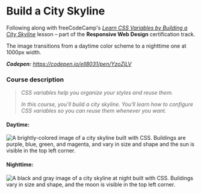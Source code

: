 # Build a City Skyline
Following along with freeCodeCamp's _[Learn CSS Variables by Building a City Skyline](https://www.freecodecamp.org/learn/2022/responsive-web-design/#learn-css-variables-by-building-a-city-skyline)_ lesson – part of the **Responsive Web Design** certification track.

The image transitions from a daytime color scheme to a nighttime one at 1000px width.

_**Codepen:** https://codepen.io/ell8031/pen/YzoZjLV_

### Course description

> _CSS variables help you organize your styles and reuse them._
>
> _In this course, you'll build a city skyline. You'll learn how to configure CSS variables so you can reuse them whenever you want._


#### Daytime:
<img src="https://imgur.com/OwRg8at.png" alt="A brightly-colored image of a city skyline built with CSS. Buildings are purple, blue, green, and magenta, and vary in size and shape and the sun is visible in the top left corner." />

#### Nighttime:
<img src="https://imgur.com/OZ7WAYo.png" alt="A black and gray image of a city skyline at night built with CSS. Buildings vary in size and shape, and the moon is visible in the top left corner." />
